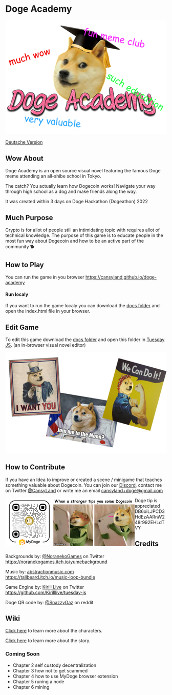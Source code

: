 
# Doge Academy

![Doge Academy Banner](https://github.com/CansyLand/doge-academy/blob/main/wiki/doge-academy-banner.png "Doge Academy Banner")

[Deutsche Version](https://github.com/CansyLand/doge-academy/blob/main/README_DE.md)

## Wow About
Doge Academy is an open source visual novel featuring the famous Doge meme attending an all-shibe school in Tokyo.

The catch? You actually learn how Dogecoin works!
Navigate your way through high school as a dog and make friends along the way.

It was created within 3 days on Doge Hackathon (Dogeathon) 2022 

## Much Purpose
Crypto is for allot of people still an intimidating topic with requires allot of technical knowledge.
The purpose of this game is to educate people in the most fun way about Dogecoin and how to be an active part of the community 🐕

## How to Play
You can run the game in you browser <a href="https://cansyland.github.io/doge-academy" target="_blank">https://cansyland.github.io/doge-academy</a> 

#### Run localy
If you want to run the game localy you can download the [docs folder](https://github.com/CansyLand/doge-academy/tree/main/docs "docs folder")  and open the index.html file in your browser.

## Edit Game
To edit this game download the [docs folder](https://github.com/CansyLand/doge-academy/tree/main/docs "docs folder")  and open this folder in [Tuesday JS](https://kirilllive.github.io/tuesday-js/ "Tuesday JS"). (an in-browser visual novel editor)

<img src="https://github.com/CansyLand/doge-academy/blob/main/wiki/readme/i-want-you.png?raw=true"
     alt="I want you Doge meme"
     style="width: 740px" />

## How to Contribute
If you have an Idea to improve or created a scene / minigame that teaches something valuable about Dogecoin. 
You can join our [Discord](https://discord.gg/yGUHYDzybR "Discord Invite"), contact me on Twitter [@CansyLand](https://twitter.com/CansyLand "@CansyLand")
or write me an email cansyland+doge@gmail.com

<div >
  <img src="https://github.com/CansyLand/doge-academy/blob/main/wiki/readme/doge-wallet.png?raw=true"
     alt="I want you Doge meme"
     style="width: 150px; float:left;" />
  <img src="https://github.com/CansyLand/doge-academy/blob/main/wiki/readme/tip-meme.jpg?raw=true"
     alt="Doge tiping meme"
     style="height: 150px; float:left;" />
</div>

  
Doge tip is appreciated DB6oiLJPCD3HdEzAARnW248r992EHLdTVY


## Credits
Backgrounds by: [@NoranekoGames](https://twitter.com/NoranekoGames "@NoranekoGames") on Twitter \
https://noranekogames.itch.io/yumebackground

Music by: [abstractionmusic.com](http://abstractionmusic.com/ "abstractionmusic.com") \
https://tallbeard.itch.io/music-loop-bundle

Game Engine by: [Kirill Live](https://twitter.com/Kirill_Live_ "Kirill Live") on Twitter \
https://github.com/Kirilllive/tuesday-js

Doge QR code by: [@SnazzyGaz](https://www.reddit.com/r/dogecoin/comments/7k71zn/post_your_receiving_address_for_a_custom_qr_code/ "@SnazzyGaz") on reddit

## Wiki

[Click here](https://github.com/CansyLand/doge-academy/wiki/Characters) to learn more about the characters.

[Click here](https://github.com/CansyLand/doge-academy/wiki/Story) to learn more about the story.


### Coming Soon

- Chapter 2 self custody decentralization 
- Chapter 3 how not to get scammed 
- Chapter 4 how to use MyDoge browser extension
- Chapter 5 runing a node 
- Chapter 6 mining 

